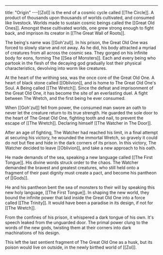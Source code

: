 ---
title: "Origin"
---[[Zol]] is the end of a cosmic cycle called [[The Circle]]. A product of thousands upon thousands of worlds cultivated, and consumed like livestock. Worlds made to sustain cosmic beings called the [[Great Old Ones]]. Amongst these cultivated worlds, one grew strong enough to fight back, and imprison its creator in [[The Great Wall of Roots]]. 

The being's name was [[Goh'zul]]. In his prison, the Great Old One was forced to slowly starve and rot away. As he did, his body attracted a myriad of creatures from all across the cosmic sea. They gorged on his infinite body for eons, forming The [[Sea of Monsters]]. Each and every being who partook in the flesh of the decaying god gradually lost their physical characteristics, devolving into worm like creatures. 

At the heart of the writhing sea, was the once core of the Great Old One. A heart of black stone called [[Oblivion]], and is home to The Great Old One's Soul. A Being called [[The Wretch]]. Since the defeat and imprisonment of the Great Old One, it has become the site of an everlasting duel. A fight between The Wretch, and the first being he ever consumed.

When [[Goh'zul]] fell from power, the consumed man swore an oath to never let the creature return to its true strength. He guarded the sole door to the heart of The Great Old One, fighting tooth and nail, to prevent the escape of [[The Wretch]]. Declaring himself [[The Watcher in The Door]].

After an age of fighting, The Watcher had reached his limit, in a final attempt at securing his victory, he wounded the immortal Wretch, so gravely it could do not but flee and hide in the dark corners of its prison. In this victory, The Watcher decided to leave [[Oblivion]], and take a new approach to his oath.

He made demands of the sea, speaking a new language called [[The First Tongue]]. His divine words struck order to the chaos. The Watcher demanded the bravest and greatest creatures, who still held onto a fragment of their past dignity must create a pact, and become his pantheon of [[Gods]].

He and his pantheon bent the sea of monsters to their will by speaking this new holy language, [[The First Tongue]]. In shaping the new world, they bound the infinite power that laid inside the Great Old One into a force called [[The Trinity]]. It would have been a paradise in its design, if not for [[The Wretch]]. 

From the confines of his prison, it whispered a dark tongue of his own. It's speech leaked from the unguarded door. The primal power clung to the words of the new gods, twisting them at their corners into dark machinations of his design.

This left the last sentient fragment of The Great Old One as a husk, but its poison would live on outside, in the newly birthed world of [[Zol]].